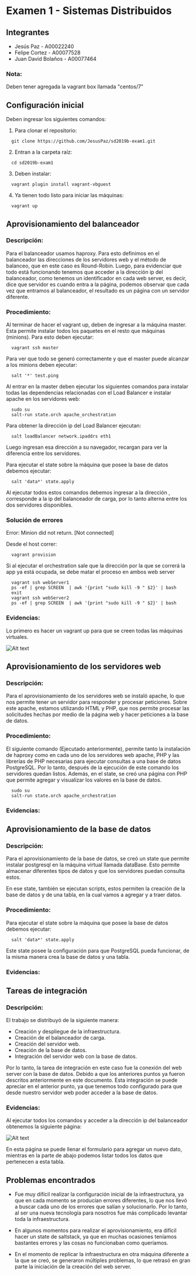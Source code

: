 # Examen 1 - Sistemas Distribuidos
## Integrantes
- Jesús Paz - A00022240
- Felipe Cortez - A00077528
- Juan David Bolaños - A00077464

### Nota:
  Deben tener agregada la vagrant box llamada "centos/7"

## Configuración inicial

Deben ingresar los siguientes comandos:
1) Para clonar el repositorio:
~~~
  git clone https://github.com/JesusPaz/sd2019b-exam1.git
~~~
2) Entran a la carpeta raíz:
~~~
  cd sd2019b-exam1
~~~
3) Deben instalar:
~~~
  vagrant plugin install vagrant-vbguest
~~~
4) Ya tienen todo listo para iniciar las máquinas:
~~~
  vagrant up
~~~

##  Aprovisionamiento del balanceador

### Descripción:

Para el balanceador usamos haproxy. Para esto definimos en el balanceador las direcciones de los servidores web y el método de balanceo, que en este caso es Round-Robin. Luego, para evidenciar que todo está funcionando tenemos que acceder a la dirección ip del balanceador, como tenemos un identificador en cada web server, es decir, dice que servidor es cuando entra a la página, podemos observar que cada vez que entramos al balanceador, el resultado es un página con un servidor diferente.

### Procedimiento:

Al terminar de hacer el vagrant up, deben de ingresar a la máquina master. Esta permite instalar todos los paquetes en el resto que máquinas (minions). Para esto deben ejecutar:
~~~
  vagrant ssh master
~~~
Para ver que todo se generó correctamente y que el master puede alcanzar a los minions deben ejecutar:
~~~
  salt '*' test.ping
~~~
Al entrar en la master deben ejecutar los siguientes comandos para instalar todas las dependencias relacionadas con el Load Balancer e instalar apache en los servidores web:
~~~
  sudo su
  salt-run state.orch apache_orchestration
~~~
Para obtener la dirección ip del Load Balancer ejecutan:
~~~
  salt loadBalancer network.ipaddrs eth1
~~~
Luego ingresan esa dirección a su navegador, recargan para ver la diferencia entre los servidores.

Para ejecutar el state sobre la máquina que posee la base de datos debemos ejecutar:
~~~
  salt 'data*' state.apply
~~~

Al ejecutar todos estos comandos debemos ingresar a la dirección , corresponde a la ip del balanceador de carga, por lo tanto alterna entre los dos servidores disponibles.

### Solución de errores

Error: Minion did not return. [Not connected]

Desde el host correr:
~~~
  vagrant provision
~~~

Si al ejecutar el orchestration sale que la dirección por la que se correrá la app ya está ocupada, se debe matar el proceso en ambos web server
~~~
  vagrant ssh webServer1
  ps -ef | grep SCREEN  | awk '{print "sudo kill -9 " $2}' | bash
  exit
  vagrant ssh webServer2
  ps -ef | grep SCREEN  | awk '{print "sudo kill -9 " $2}' | bash
~~~


### Evidencias:

Lo primero es hacer un vagrant up para que se creen todas las máquinas virtuales.

![Alt text](images/VagrantUp.png?raw=true "Vagrant Up")



## Aprovisionamiento de los servidores web

### Descripción:

Para el aprovisionamiento de los servidores web se instaló apache, lo que nos permite tener un servidor para responder y procesar peticiones. Sobre este apache, estamos utilizando HTML y PHP, que nos permite procesar las solicitudes hechas por medio de la página web y hacer peticiones a la base de datos.   

### Procedimiento:

El siguiente comando (Ejecutado anteriormente), permite tanto la instalación de haproxy como en cada uno de los servidores web apache, PHP y las librerías de PHP necesarias para ejecutar consultas a una base de datos PostgreSQL. Por lo tanto, después de la ejecución de este comando los servidores quedan listos. Además, en el state, se creó una página con PHP que permite agregar y visualizar los valores en la base de datos.

~~~
  sudo su
  salt-run state.orch apache_orchestration
~~~

### Evidencias:


## Aprovisionamiento de la base de datos

### Descripción:

Para el aprovisionamiento de la base de datos, se creó un state que permite instalar postgresql en la máquina virtual llamada dataBase. Esto permite almacenar diferentes tipos de datos y que los servidores puedan consulta estos.

En ese state, también se ejecutan scripts, estos permiten la creación de la base de datos y de una tabla, en la cual vamos a agregar y a traer datos.

### Procedimiento:

Para ejecutar el state sobre la máquina que posee la base de datos debemos ejecutar:
~~~
  salt 'data*' state.apply
~~~
Este state posee la configuración para que PostgreSQL pueda funcionar, de la misma manera crea la base de datos y una tabla.

### Evidencias:


## Tareas de integración

### Descripción:
El trabajo se distribuyó de la siguiente manera:
  * Creación y despliegue de la infraestructura.
  * Creación de el balanceador de carga.
  * Creación del servidor web.
  * Creación de la base de datos.
  * Integración del servidor web con la base de datos.
 
Por lo tanto, la tarea de integración en este caso fue la conexión del web server con la base de datos. Debido a que los anteriores puntos ya fueron descritos anteriormente en este documento. Esta integración se puede apreciar en el anterior punto, ya que tenemos todo configurado para que desde nuestro servidor web poder acceder a la base de datos.

### Evidencias:

Al ejecutar todos los comandos y acceder a la dirección ip del balanceador obtenemos la siguiente página:

![Alt text](images/FinalPage.png?raw=true "Vagrant Up")

En esta página se puede llenar el formulario para agregar un nuevo dato, mientras en la parte de abajo podemos listar todos los datos que pertenecen a esta tabla.


## Problemas encontrados

  * Fue muy difícil realizar la configuración inicial de la infraestructura, ya que en cada momento se producían errores diferentes, lo que nos llevó a buscar cada uno de los errores que salían y solucionarlo. Por lo tanto, al ser una nueva tecnología para nosotros fue más complicado levantar toda la infraestructura.
 
  * En algunos momentos para realizar el aprovisionamiento, era difícil hacer un state de saltstack, ya que en muchas ocasiones teníamos bastantes errores y las cosas no funcionaban como queríamos.

  * En el momento de replicar la infraestructura en otra máquina diferente a la que se creó, se generaron múltiples problemas, lo que retrasó en gran parte la iniciación de la creación del web server.

